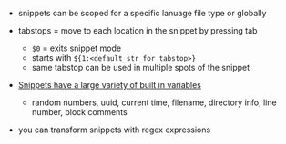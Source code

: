 - snippets can be scoped for a specific lanuage file type or globally

- tabstops = move to each location in the snippet by pressing tab
    - ```$0``` = exits snippet mode
    - starts with ```${1:<default_str_for_tabstop>}```
    - same tabstop can be used in multiple spots of the snippet

- [Snippets have a large variety of built in variables](https://code.visualstudio.com/docs/editor/userdefinedsnippets#_variables)
    - random numbers, uuid, current time, filename, directory info, line number, block comments

- you can transform snippets with regex expressions  

